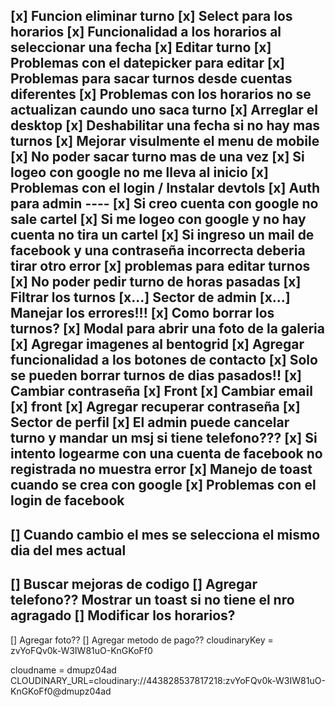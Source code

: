 [x]  Funcion eliminar turno
[x]  Select para los horarios
[x]  Funcionalidad a los horarios al seleccionar una fecha
[x]  Editar turno 
[x]  Problemas con el datepicker para editar
[x]  Problemas para sacar turnos desde cuentas diferentes
[x]  Problemas con los horarios no se actualizan caundo uno saca turno
[x]  Arreglar el desktop
[x]  Deshabilitar una fecha si no hay mas turnos
[x]  Mejorar visulmente el menu de mobile
[x]  No poder sacar turno mas de una vez
[x]  Si logeo con google no me lleva al inicio
[x]  Problemas con el login / Instalar devtols
[x]  Auth para admin ----
[x]  Si creo cuenta con google no sale cartel
[x]  Si me logeo con google y no hay cuenta no tira un cartel
[x]  Si ingreso un mail de facebook y una contraseña incorrecta deberia tirar otro error
[x]  problemas para editar turnos
[x]  No poder pedir turno de horas pasadas
[x]  Filtrar los turnos
[x...]  Sector de admin
[x...]  Manejar los errores!!!
[x]  Como borrar los turnos? 
[x]  Modal para abrir una foto de la galeria
[x]  Agregar imagenes al bentogrid
[x]  Agregar funcionalidad a los botones de contacto
[x] Solo se pueden borrar turnos de dias pasados!!
[x]      Cambiar contraseña 
[x]  Front
[x]      Cambiar email
[x] front
[x]  Agregar recuperar contraseña
[x]  Sector de perfil
[x]  El admin puede cancelar turno y mandar un msj si tiene telefono???
[x] Si intento logearme con una cuenta de facebook no registrada no muestra error
[x] Manejo de toast cuando se crea con google
[x] Problemas con el login de facebook
-------------------------------------------------
[]  Cuando cambio el mes se selecciona el mismo dia del mes actual
-------------------------------------------------
[]  Buscar mejoras de codigo
[]  Agregar telefono?? Mostrar un toast si no tiene el nro agragado
[]  Modificar los horarios?
--------------------------------------------------
[]      Agregar foto??
[]      Agregar metodo de pago??
cloudinaryKey = zvYoFQv0k-W3IW81uO-KnGKoFf0

cloudname = dmupz04ad
CLOUDINARY_URL=cloudinary://443828537817218:zvYoFQv0k-W3IW81uO-KnGKoFf0@dmupz04ad

